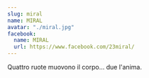 ```yaml
---
slug: miral
name: MIRAL
avatar: "./miral.jpg"
facebook:
  name: MIRAL
  url: https://www.facebook.com/23miral/
---
```

Quattro ruote muovono il corpo… due l'anima.